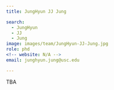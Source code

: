 ```yaml
---
title: JungHyun JJ Jung

search:
  - JungHyun
  - JJ
  - Jung
image: images/team/JungHyun-JJ-Jung.jpg
role: phd
<!-- website: N/A -->
email: junghyun.jung@usc.edu 

---
```


TBA
	